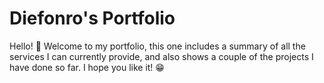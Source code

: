 # Diefonro's Portfolio

Hello! 👋 Welcome to my portfolio, this one includes a summary of all the services I can currently provide, and also shows a couple of the projects I have done so far. I hope you like it! 😁
